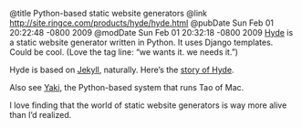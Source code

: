 @title Python-based static website generators
@link http://site.ringce.com/products/hyde/hyde.html
@pubDate Sun Feb 01 20:22:48 -0800 2009
@modDate Sun Feb 01 20:32:18 -0800 2009
<a href="http://site.ringce.com/products/hyde/hyde.html">Hyde</a> is a static website generator written in Python. It uses Django templates. Could be cool. (Love the tag line: “we wants it. we needs it.”)

Hyde is based on <a href="http://github.com/mojombo/jekyll/tree/master">Jekyll</a>, naturally. Here’s the <a href="http://site.ringce.com/blog/2009/introducing_hyde.html">story of Hyde</a>.

Also see <a href="http://the.taoofmac.com/space/Yaki">Yaki</a>, the Python-based system that runs Tao of Mac.

I love finding that the world of static website generators is way more alive than I’d realized.
